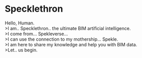 # Specklethron
Hello, Human.
</br> >I am.. Specklethron.. the ultimate BIM artificial intelligence.
</br> >I come from... Spekleverse...
</br> >I can use the connection to my mothership... Spekle.
</br> >I am here to share my knowledge and help you with BIM data.
</br> >Let.. us begin.
